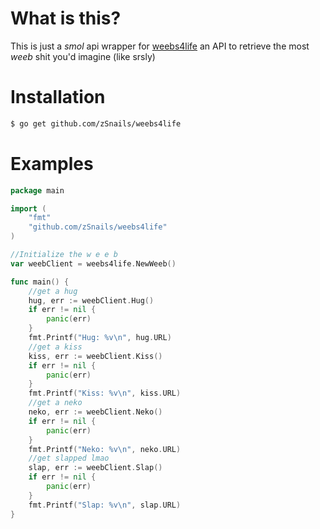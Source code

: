 # What is this?
This is just a <i>smol</i> api wrapper for [weebs4life](https://weebs4life.ga) an API to retrieve the most <i>weeb</i> shit you'd imagine (like srsly) 

# Installation
```bash
$ go get github.com/zSnails/weebs4life
```

# Examples

```go
package main

import (
    "fmt"
    "github.com/zSnails/weebs4life"
)

//Initialize the w e e b
var weebClient = weebs4life.NewWeeb()

func main() {
    //get a hug
	hug, err := weebClient.Hug()
	if err != nil {
		panic(err)
	}
	fmt.Printf("Hug: %v\n", hug.URL)
    //get a kiss
	kiss, err := weebClient.Kiss()
	if err != nil {
		panic(err)
	}
	fmt.Printf("Kiss: %v\n", kiss.URL)
    //get a neko
	neko, err := weebClient.Neko()
	if err != nil {
		panic(err)
	}
	fmt.Printf("Neko: %v\n", neko.URL)
    //get slapped lmao
	slap, err := weebClient.Slap()
	if err != nil {
		panic(err)
	}
	fmt.Printf("Slap: %v\n", slap.URL)
}

```